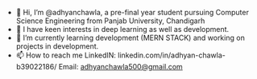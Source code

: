 - 👋 Hi, I’m @adhyanchawla, a pre-final year student pursuing Computer Science Engineering from Panjab University, Chandigarh
- 👀 I have keen interests in deep learning as well as development.
- 🌱 I’m currently learning development (MERN STACK) and working on projects in development.
- 📫 How to reach me 
        LinkedIN: linkedin.com/in/adhyan-chawla-b39022186/
        Email: adhyanchawla500@gmail.com
<!---
adhyanchawla/adhyanchawla is a ✨ special ✨ repository because its `README.md` (this file) appears on your GitHub profile.
You can click the Preview link to take a look at your changes.
--->
